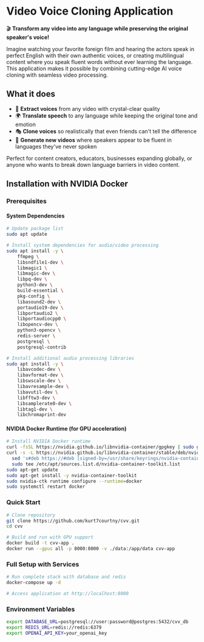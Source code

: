 # Video Voice Cloning Application

🎬 **Transform any video into any language while preserving the original speaker's voice!**

Imagine watching your favorite foreign film and hearing the actors speak in perfect English with their own authentic voices, or creating multilingual content where you speak fluent words without ever learning the language. This application makes it possible by combining cutting-edge AI voice cloning with seamless video processing.

## What it does
- 🎤 **Extract voices** from any video with crystal-clear quality
- 🌍 **Translate speech** to any language while keeping the original tone and emotion  
- 🎭 **Clone voices** so realistically that even friends can't tell the difference
- 🎥 **Generate new videos** where speakers appear to be fluent in languages they've never spoken

Perfect for content creators, educators, businesses expanding globally, or anyone who wants to break down language barriers in video content.

## Installation with NVIDIA Docker

### Prerequisites

#### System Dependencies
```bash
# Update package list
sudo apt update

# Install system dependencies for audio/video processing
sudo apt install -y \
    ffmpeg \
    libsndfile1-dev \
    libmagic1 \
    libmagic-dev \
    libpq-dev \
    python3-dev \
    build-essential \
    pkg-config \
    libasound2-dev \
    portaudio19-dev \
    libportaudio2 \
    libportaudiocpp0 \
    libopencv-dev \
    python3-opencv \
    redis-server \
    postgresql \
    postgresql-contrib

# Install additional audio processing libraries
sudo apt install -y \
    libavcodec-dev \
    libavformat-dev \
    libswscale-dev \
    libavresample-dev \
    libavutil-dev \
    libfftw3-dev \
    libsamplerate0-dev \
    libtag1-dev \
    libchromaprint-dev
```

#### NVIDIA Docker Runtime (for GPU acceleration)
```bash
# Install NVIDIA Docker runtime
curl -fsSL https://nvidia.github.io/libnvidia-container/gpgkey | sudo gpg --dearmor -o /usr/share/keyrings/nvidia-container-toolkit-keyring.gpg
curl -s -L https://nvidia.github.io/libnvidia-container/stable/deb/nvidia-container-toolkit.list | \
  sed 's#deb https://#deb [signed-by=/usr/share/keyrings/nvidia-container-toolkit-keyring.gpg] https://#g' | \
  sudo tee /etc/apt/sources.list.d/nvidia-container-toolkit.list
sudo apt-get update
sudo apt-get install -y nvidia-container-toolkit
sudo nvidia-ctk runtime configure --runtime=docker
sudo systemctl restart docker
```

### Quick Start
```bash
# Clone repository
git clone https://github.com/kurt7courtny/cvv.git
cd cvv

# Build and run with GPU support
docker build -t cvv-app .
docker run --gpus all -p 8000:8000 -v ./data:/app/data cvv-app
```

### Full Setup with Services
```bash
# Run complete stack with database and redis
docker-compose up -d

# Access application at http://localhost:8000
```

### Environment Variables
```bash
export DATABASE_URL=postgresql://user:password@postgres:5432/cvv_db
export REDIS_URL=redis://redis:6379
export OPENAI_API_KEY=your_openai_key
```
